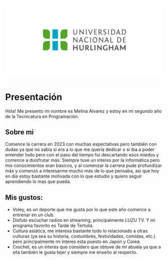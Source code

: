 ![Logo UNAHUR](./assets/UNAHUR.png)

# Presentación
Hola! Me presento mi nombre es Melina Alvarez y estoy en mi segundo año de la Tecnicatura en Programación.

## Sobre mi

Comence la carrera en 2023 con muchas expectativas pero también con dudas ya que no sabia si era a lo que me quería dedicar o si iba a poder entender todo pero con el paso del tiempo fui descartando esos miedos y comence a duisfrutar más.
Siempre tuve un interes por la informática pero mis conocimientos eran basicos, y al comenzar la carrera pude profundizar más y comenzó a interesarme mucho más de lo que pensaba, asi que hoy en dia estoy bastante motivada con lo que estudio y quiero seguir aprendiendo lo mas que pueda. 

## Mis gustos:
* Voley, es un deporte que me gusta por lo que este año comence a entrenar en un club.
* Disfuto escuchar radios en streaming, principalmente LUZU TV. Y mi programa favorito es Tarde de Tertulia.
* Cultura asiática, me interesa bastante todo lo relacionado a otras culturas (ya sea su historia, costumbres, festividades, comidas, etc.) pero principalmente mi interes esta puesto en Japón y Corea.
* Crochet, es un interes que considero que obtuve de mi abuela ya que a ella también le gusta tejer y siempre me enseño al respecto.
